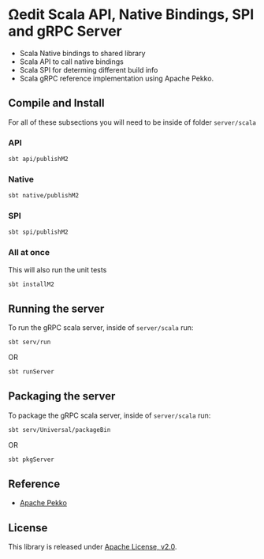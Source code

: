 <!--
  Copyright 2021 Concurrent Technologies Corporation

  Licensed under the Apache License, Version 2.0 (the "License");
  you may not use this file except in compliance with the License.
  You may obtain a copy of the License at

      http://www.apache.org/licenses/LICENSE-2.0

  Unless required by applicable law or agreed to in writing, software
  distributed under the License is distributed on an "AS IS" BASIS,
  WITHOUT WARRANTIES OR CONDITIONS OF ANY KIND, either express or implied.
  See the License for the specific language governing permissions and
  limitations under the License.
-->

Ωedit Scala API, Native Bindings, SPI and gRPC Server
===

- Scala Native bindings to shared library
- Scala API to call native bindings
- Scala SPI for determing different build info
- Scala gRPC reference implementation using Apache Pekko.

## Compile and Install

For all of these subsections you will need to be inside of folder `server/scala`

### API

```bash
sbt api/publishM2
```

### Native

```bash
sbt native/publishM2
```

### SPI

```bash
sbt spi/publishM2
```

### All at once

This will also run the unit tests

```bash
sbt installM2
```

## Running the server

To run the gRPC scala server, inside of `server/scala` run:

```bash
sbt serv/run
```

OR

```bash
sbt runServer
```


## Packaging the server

To package the gRPC scala server, inside of `server/scala` run:

```bash
sbt serv/Universal/packageBin
```

OR

```bash
sbt pkgServer
```


## Reference

- [Apache Pekko](https://github.com/apache/incubator-pekko-grpc)

## License

This library is released under [Apache License, v2.0].

[Apache License, v2.0]: https://www.apache.org/licenses/LICENSE-2.0
